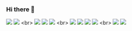### Hi there 👋

<!--
**O-Z-Z-Y/O-Z-Z-Y** is a ✨ _special_ ✨ repository because its `README.md` (this file) appears on your GitHub profile.

Here are some ideas to get you started:

- 🔭 I’m currently working on ...
- 🌱 I’m currently learning ...
- 👯 I’m looking to collaborate on ...
- 🤔 I’m looking for help with ...
- 💬 Ask me about ...
- 📫 How to reach me: ...
- 😄 Pronouns: ...
- ⚡ Fun fact: ...
-->

![](https://img.shields.io/badge/Javascript-F7DF1E?style=flat-square&amp;logo=JavaScript&amp;logoColor=black)
![](https://img.shields.io/badge/Swift-FA7343?style=flat-square&amp;logo=Swift&amp;logoColor=white)
<span class="hljs-tag">&lt;<span class="hljs-name">br</span>&gt;</span>
![](https://img.shields.io/badge/HTML5-E34F26?style=flat-square&amp;logo=HTML5&amp;logoColor=white)
![](https://img.shields.io/badge/CSS3-1572B6?style=flat-square&amp;logo=CSS3&amp;logoColor=white)
![](https://img.shields.io/badge/PostCSS-DD3A0A?style=flat-square&amp;logo=PostCSS&amp;logoColor=white)
<span class="hljs-tag">&lt;<span class="hljs-name">br</span>&gt;</span>
![](https://img.shields.io/badge/React-61DAFB?style=flat-square&amp;logo=React&amp;logoColor=black)
![](https://img.shields.io/badge/Redux-764ABC?style=flat-square&amp;logo=Redux&amp;logoColor=white)
![](https://img.shields.io/badge/ReduxSaga-999999?style=flat-square&amp;logo=Redux-Saga&amp;logoColor=white)
![](https://img.shields.io/badge/GraphQL-E10098?style=flat-square&amp;logo=GraphQL&amp;logoColor=white)
<span class="hljs-tag">&lt;<span class="hljs-name">br</span>&gt;</span>
![](https://img.shields.io/badge/Netlify-00C7B7?style=flat-square&amp;logo=Netlify&amp;logoColor=white)
![](https://img.shields.io/badge/MSAzure-0078D4?style=flat-square&amp;logo=MicrosoftAzure&amp;logoColor=white)</code>
